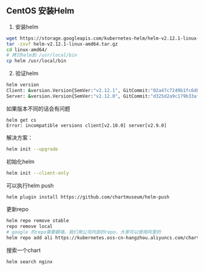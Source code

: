 CentOS 安装Helm
---
1. 安装helm
```sh
wget https://storage.googleapis.com/kubernetes-helm/helm-v2.12.1-linux-amd64.tar.gz
tar -zxvf helm-v2.12.1-linux-amd64.tar.gz
cd linux-amd64/
# 拷贝helm到 /usr/local/bin
cp helm /usr/local/bin
```
2. 验证helm
```sh
helm version
Client: &version.Version{SemVer:"v2.12.1", GitCommit:"02a47c7249b1fc6d8fd3b94e6b4babf9d818144e", GitTreeState:"clean"}
Server: &version.Version{SemVer:"v2.12.0", GitCommit:"d325d2a9c179b33af1a024cdb5a4472b6288016a", GitTreeState:"clean"}
```
如果版本不同的话会有问题
```
helm get cs
Error: incompatible versions client[v2.10.0] server[v2.9.0]
```
解决方案：
```sh
helm init --upgrade
```
初始化helm
```sh
helm init --client-only
```
可以执行helm push
```sh
helm plugin install https://github.com/chartmuseum/helm-push
```
更新repo
```sh
helm repo remove stable
repo remove local
# google 的repo需要翻墙。我们用公司内部的repo，大家可以使用阿里的
helm repo add ali https://kubernetes.oss-cn-hangzhou.aliyuncs.com/charts
```
搜索一个chart
```sh
helm search nginx
```
